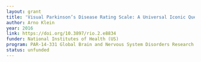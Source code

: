 ```yaml
---
layout: grant
title: 'Visual Parkinson’s Disease Rating Scale: A Universal Iconic Questionnaire for Epidemiological Studies in India'
author: Arno Klein
year: 2016
link: https://doi.org/10.3897/rio.2.e8834
funder: National Institutes of Health (US)
program: PAR-14-331 Global Brain and Nervous System Disorders Research Across the Lifespan (R21)
status: unfunded
---
```

